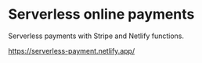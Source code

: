 # Serverless online payments

Serverless payments with Stripe and Netlify functions.

https://serverless-payment.netlify.app/
